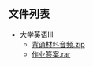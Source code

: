 

## 文件列表

- 大学英语Ⅲ
    - [背诵材料音频.zip](https://github.com/QSCTech/zju-icicles/raw/master/大学英语Ⅲ/背诵材料音频.zip)
    - [作业答案.rar](https://github.com/QSCTech/zju-icicles/raw/master/大学英语Ⅲ/作业答案.rar)
